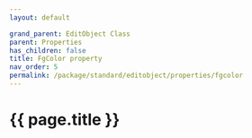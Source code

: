 ```yaml
---
layout: default

grand_parent: EditObject Class
parent: Properties
has_children: false
title: FgColor property
nav_order: 5
permalink: /package/standard/editobject/properties/fgcolor
---
```

# {{ page.title }}




